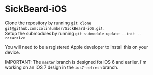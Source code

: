 SickBeard-iOS
=============

Clone the repository by running `git clone git@github.com:colinhumber/SickBeard-iOS.git`.   
Setup the submodules by running `git submodule update --init --recursive`

You will need to be a registered Apple developer to install this on your device.

IMPORTANT: The ```master``` branch is designed for iOS 6 and earlier. I'm working on an iOS 7 design in the ```ios7-refresh``` branch.
